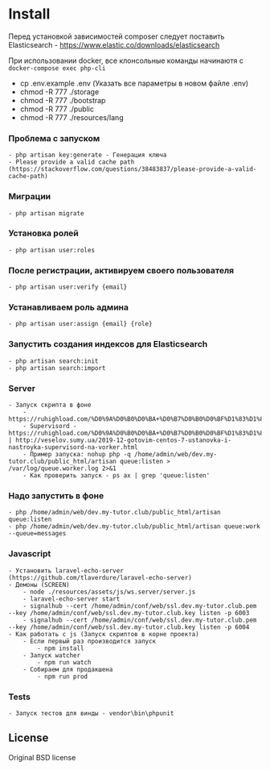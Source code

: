 # Install

Перед установкой зависимостей composer следует поставить Elasticsearch - https://www.elastic.co/downloads/elasticsearch

При использовании docker, все клонсольные команды начинаютя с `docker-compose exec php-cli`

- cp .env.example .env (Указать все параметры в новом файле .env)
- chmod -R 777 ./storage
- chmod -R 777 ./bootstrap
- chmod -R 777 ./public
- chmod -R 777 ./resources/lang

### Проблема с запуском
    - php artisan key:generate - Генерация ключа
    - Please provide a valid cache path (https://stackoverflow.com/questions/38483837/please-provide-a-valid-cache-path)
    
### Миграции
    - php artisan migrate

### Установка ролей
    - php artisan user:roles
    
### После регистрации, активируем своего пользователя
    - php artisan user:verify {email}
    
### Устанавливаем роль админа
    - php artisan user:assign {email} {role}
    
### Запустить создания индексов для Elasticsearch
    - php artisan search:init
    - php artisan search:import
    
### Server 
    - Запуск скрипта в фоне
        - https://ruhighload.com/%D0%9A%D0%B0%D0%BA+%D0%B7%D0%B0%D0%BF%D1%83%D1%81%D1%82%D0%B8%D1%82%D1%8C+%D1%81%D0%BA%D1%80%D0%B8%D0%BF%D1%82+%D0%B2+%D1%84%D0%BE%D0%BD%D0%BE%D0%B2%D0%BE%D0%BC+%D1%80%D0%B5%D0%B6%D0%B8%D0%BC%D0%B5%3f
        - Supervisord - https://ruhighload.com/%D0%9A%D0%B0%D0%BA+%D0%B7%D0%B0%D0%BF%D1%83%D1%81%D1%82%D0%B8%D1%82%D1%8C+php+worker%3f | http://veselov.sumy.ua/2019-12-gotovim-centos-7-ustanovka-i-nastroyka-supervisord-na-vorker.html
        - Пример запуска: nohup php -q /home/admin/web/dev.my-tutor.club/public_html/artisan queue:listen > /var/log/queue.worker.log 2>&1
        - Как проверить запуск - ps ax | grep 'queue:listen'
        
### Надо запустить в фоне
    - php /home/admin/web/dev.my-tutor.club/public_html/artisan queue:listen
    - php /home/admin/web/dev.my-tutor.club/public_html/artisan queue:work --queue=messages
    
### Javascript
    - Установить laravel-echo-server (https://github.com/tlaverdure/laravel-echo-server)
    - Демоны (SCREEN)
        - node ./resources/assets/js/ws.server/server.js
        - laravel-echo-server start
        - signalhub --cert /home/admin/conf/web/ssl.dev.my-tutor.club.pem --key /home/admin/conf/web/ssl.dev.my-tutor.club.key listen -p 6003
        - signalhub --cert /home/admin/conf/web/ssl.dev.my-tutor.club.pem --key /home/admin/conf/web/ssl.dev.my-tutor.club.key listen -p 6004
    - Как работать с js (Запуск скриптов в корне проекта)
        - Если первый раз производится запуск
            - npm install
        - Запуск watcher 
            - npm run watch
        - Собираем для продакшена
            - npm run prod

### Tests
    - Запуск тестов для винды - vendor\bin\phpunit

License
----
Original BSD license